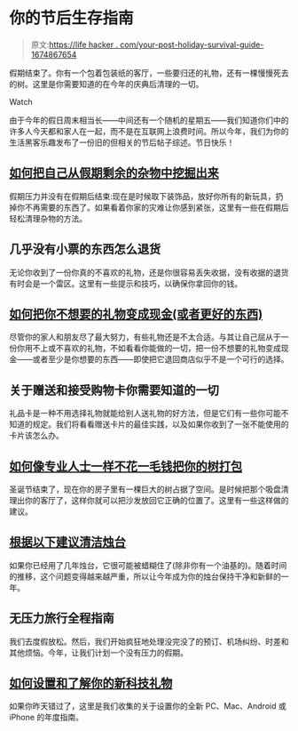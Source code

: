 # 你的节后生存指南

> 原文:[https://life hacker . com/your-post-holiday-survival-guide-1674867654](https://lifehacker.com/your-post-holiday-survival-guide-1674867654)

假期结束了。你有一个包着包装纸的客厅，一些要归还的礼物，还有一棵慢慢死去的树。这里是你需要知道的在今年的庆典后清理的一切。

Watch

由于今年的假日周末相当长——中间还有一个随机的星期五——我们知道你们中的许多人今天都和家人在一起，而不是在互联网上浪费时间。所以今年，我们为你的生活黑客乐趣发布了一份旧的但相关的节后帖子综述。节日快乐！

## [如何把自己从假期剩余的杂物中挖掘出来](http://lifehacker.com/how-to-dig-yourself-out-from-your-leftover-holiday-clut-5871424)

假期压力并没有在假期后结束:现在是时候取下装饰品，放好你所有的新玩具，扔掉你不再需要的东西了。如果看着你家的灾难让你感到紧张，这里有一些在假期后轻松清理杂物的方法。

## 几乎没有小票的东西怎么退货

无论你收到了一份你真的不喜欢的礼物，还是你很容易丢失收据，没有收据的退货有时会是一个雷区。这里有一些提示和技巧，以确保你拿回你的钱。

## [如何把你不想要的礼物变成现金(或者更好的东西)](http://lifehacker.com/how-to-turn-your-unwanted-gifts-into-cash-or-something-5870915)

尽管你的家人和朋友尽了最大努力，有些礼物还是不太合适。与其让自己屈从于一份你用不上或不喜欢的礼物，不如看看你能做的一切，把一份不想要的礼物变成现金——或者至少是你想要的东西——即使把它退回商店似乎不是一个可行的选择。

## 关于赠送和接受购物卡你需要知道的一切

礼品卡是一种不用选择礼物就能给别人送礼物的好方法，但是它们有一些你可能不知道的规定。我们将看看赠送卡片的最佳实践，以及如果你收到了一张不能使用的卡片该怎么办。

## [如何像专业人士一样不花一毛钱把你的树打包](http://lifehacker.com/how-to-pack-your-tree-like-a-pro-without-spending-a-dim-5871245)

圣诞节结束了，现在你的房子里有一棵巨大的树占据了空间。是时候把那个吸盘清理出你的客厅了，这样你就可以把沙发放回它正确的位置了。这里有一些这样做的建议。

## [根据以下建议清洁烛台](http://lifehacker.com/clean-and-de-wax-your-menorah-with-these-tips-1671688772)

如果你已经用了几年烛台，它很可能被蜡糊住了(除非你有一个油基的)。随着时间的推移，这个问题变得越来越严重，所以让今年成为你的烛台保持干净和新鲜的一年。

## 无压力旅行全程指南

我们去度假放松。然后，我们开始疯狂地处理没完没了的预订、机场纠纷、时差和其他烦恼。今年，让我们计划一个没有压力的假期。

## [如何设置和了解你的新科技礼物](http://lifehacker.com/how-to-set-up-and-get-to-know-your-new-pc-mac-android-5870892)

如果你昨天错过了，这里是我们收集的关于设置你的全新 PC、Mac、Android 或 iPhone 的年度指南。